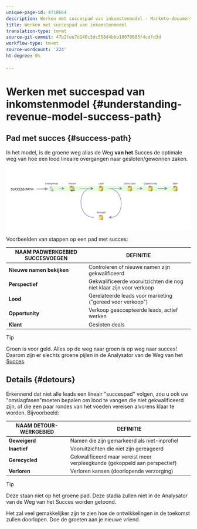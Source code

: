 ```yaml
---
unique-page-id: 4718664
description: Werken met succespad van inkomstenmodel - Marketo-documenten - productdocumentatie
title: Werken met succespad van inkomstenmodel
translation-type: tm+mt
source-git-commit: 47b2fee7d146c3dc558d4bbb10070683f4cdfd3d
workflow-type: tm+mt
source-wordcount: '224'
ht-degree: 0%

---
```



# Werken met succespad van inkomstenmodel {#understanding-revenue-model-success-path}

## Pad met succes {#success-path}

In het model, is de groene weg alias de Weg **van het** Succes de optimale weg van hoe een lood lineaire overgangen naar gesloten/gewonnen zaken.

![--](assets/image2015-6-12-17-3a12-3a18.png)

Voorbeelden van stappen op een pad met succes:

| **NAAM PADWERKGEBIED SUCCESVOEGEN** | **DEFINITIE** |
|---|---|
| **Nieuwe namen bekijken** | Controleren of nieuwe namen zijn gekwalificeerd |
| **Perspectief** | Gekwalificeerde vooruitzichten die nog niet klaar zijn voor verkoop |
| **Lood** | Gerelateerde leads voor marketing (&quot;gereed voor verkoop&quot;) |
| **Opportunity** | Verkoop geaccepteerde leads, actief werken |
| **Klant** | Gesloten deals |

>[!TIP]
>
>Groen is voor geld. Alles op de weg naar groen is op weg naar succes! Daarom zijn er slechts groene pijlen in de Analysator van de Weg van het [Succes](using-the-success-path-analyzer.md).

## Details {#detours}

Erkennend dat niet alle leads een lineair &quot;succespad&quot; volgen, zou u ook uw &quot;omslagfasen&quot;moeten bepalen om lood te vangen die niet gekwalificeerd zijn, of die een paar rondes van het voeden vereisen alvorens klaar te worden. Bijvoorbeeld:

| **NAAM DETOUR-WERKGEBIED** | **DEFINITIE** |
|---|---|
| **Geweigerd** | Namen die zijn gemarkeerd als niet-inprofiel |
| **Inactief** | Vooruitzichten die niet zijn gereageerd |
| **Gerecycled** | Gekwalificeerd maar vereist meer verpleegkunde (gekoppeld aan perspectief) |
| **Verloren** | Verloren kansen (doorlopende verzorging) |

>[!TIP]
>
>Deze staan niet op het groene pad. Deze stadia zullen niet in de Analysator van de Weg van het Succes worden getoond.

Het zal veel gemakkelijker zijn te zien hoe de ontwikkelingen in de toekomst zullen doorlopen. Doe de groeten aan je nieuwe vriend.